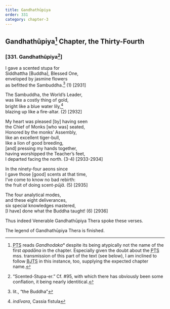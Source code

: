 ```yaml
---
title: Gandhathūpiya
order: 331
category: chapter-3
---
```


## Gandhathūpiya[^1] Chapter, the Thirty-Fourth

### \[331. Gandhathūpiya[^2]\]

I gave a scented stupa for  
Siddhattha \[Buddha\], Blessed One,  
enveloped by jasmine flowers  
as befitted the Sambuddha.[^3] (1) \[2931\]

The Sambuddha, the World’s Leader,  
was like a costly thing of gold,  
bright like a blue water lily,[^4]  
blazing up like a fire-altar. (2) \[2932\]

My heart was pleased \[by\] having seen  
the Chief of Monks \[who was\] seated,  
Honored by the monks’ Assembly,  
like an excellent tiger-bull,  
like a lion of good breeding,  
\[and\] pressing my hands together,  
having worshipped the Teacher’s feet,  
I departed facing the north. (3-4) \[2933-2934\]

In the ninety-four aeons since  
I gave those \[good\] scents at that time,  
I’ve come to know no bad rebirth:  
the fruit of doing scent-*pūjā*. (5) \[2935\]

The four analytical modes,  
and these eight deliverances,  
six special knowledges mastered,  
\[I have\] done what the Buddha taught! (6) \[2936\]

Thus indeed Venerable Gandhathūpiya Thera spoke these verses.

The legend of Gandhathūpiya Thera is finished.

[^1]: <abbr title="Pali Text Society">PTS</abbr> reads *Gandhodaka°* despite its being atypically not the name of the first *apadāna* in the chapter. Especially given the doubt about the <abbr title="Pali Text Society">PTS</abbr> mss. transmission of this part of the text (see below), I am inclined to follow <abbr title="Buddha Jayanthi Tripitaka Series">BJTS</abbr> in this instance, too, supplying the expected chapter name.

[^2]: “Scented-Stupa-er.” Cf. \#95, with which there has obviously been some conflation, it being nearly identitical.

[^3]: lit., “the Buddha”

[^4]: *indīvara*, Cassia fistula
